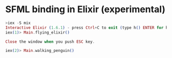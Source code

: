 # SFML binding in Elixir (experimental)

```elixir
>iex -S mix
Interactive Elixir (1.6.1) - press Ctrl+C to exit (type h() ENTER for help)
iex(1)> Main.flying_elixir()

Close the window when you push ESC key.

iex(2)> Main.walking_penguin()
```
